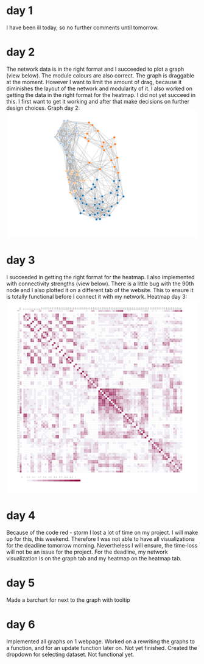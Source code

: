 # day 1
I have been ill today, so no further comments until tomorrow.

# day 2
The network data is in the right format and I succeeded to plot a graph (view below). The module colours are also correct. The graph is draggable at the moment. However I want to limit the amount of drag, because it diminishes the layout of the network and modularity of it. I also worked on getting the data in the right format for the heatmap. I did not yet succeed in this.
I first want to get it working and after that make decisions on further design choices.
Graph day 2:
![](/doc/graphday2.png)

# day 3
I succeeded in getting the right format for the heatmap. I also implemented with connectivity strengths (view below). There is a little bug with the 90th node and I also plotted it on a different tab of the website. This to ensure it is totally functional before I connect it with my network.
Heatmap day 3:
![](/doc/heatmapday3.png)

# day 4 
Because of the code red - storm I lost a lot of time on my project. I will make up for this, this weekend. Therefore I was not able to have all visualizations for the deadline tomorrow morning. Nevertheless I will ensure, the time-loss will not be an issue for the project. 
For the deadline, my network visualization is on the graph tab and my heatmap on the heatmap tab.

# day 5
Made a barchart for next to the graph with tooltip

# day 6
Implemented all graphs on 1 webpage. Worked on a rewriting the graphs to a function, and for an update function later on. Not yet finished. Created the dropdown for selecting dataset. Not functional yet.

